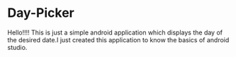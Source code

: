 # Day-Picker
Hello!!!!
This is just a simple android application which displays the day of the desired date.I just created this application to know the basics of android studio.
